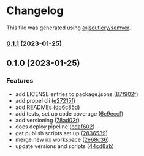 # Changelog

This file was generated using [@jscutlery/semver](https://github.com/jscutlery/semver).

### [0.1.1](https://github.com/CapsuleCat/propel/compare/propel-cli-0.1.0...propel-cli-0.1.1) (2023-01-25)

## 0.1.0 (2023-01-25)

### Features

* add LICENSE entries to package.jsons ([87f902f](https://github.com/CapsuleCat/propel/commit/87f902fa89d2a9f7111fdd92c4eca5d2373b90ab))
* add propel cli ([e27215f](https://github.com/CapsuleCat/propel/commit/e27215f2cc7e46cc661ad47c73e3fdbfafb4e2e5))
* add READMEs ([db6c85d](https://github.com/CapsuleCat/propel/commit/db6c85d084dfcf786e880ee5d25fc71f7a883fc8))
* add tests, set up code coverage ([6c9eccf](https://github.com/CapsuleCat/propel/commit/6c9eccf264ec3967bec094b0a3db6aa92df44d7a))
* add versioning ([78ad02f](https://github.com/CapsuleCat/propel/commit/78ad02fc1a6a62d9145145c255ae5b4f246ddf74))
* docs deploy pipeline ([cdaf602](https://github.com/CapsuleCat/propel/commit/cdaf602605ad16a98af2dd727fc0d261c5b7857a))
* get publish scripts set up ([2836539](https://github.com/CapsuleCat/propel/commit/2836539bd9b38ed39bb6b38ee689800e013a1796))
* merge new nx workspace ([2e68c36](https://github.com/CapsuleCat/propel/commit/2e68c363410dcc019196ccc2dd627d76c0f1d653))
* update versions and scripts ([44cd8ab](https://github.com/CapsuleCat/propel/commit/44cd8abe5a558f10f8121871bce1ff0742d6b667))
